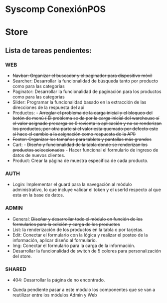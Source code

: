 # Syscomp ConexiónPOS
# Store
## Lista de tareas pendientes:

### WEB
-	~~Navbar:  Organizar el buscador y el paginador para dispositivo móvil~~
-	Searcher: Desarrollar la funcionalidad de búsqueda tanto por producto como para las categorías
-	Paginator: Desarrollar la funcionalidad de paginación para los productos como para las categorias
-	Slider: Programar la funcionalidad basado en la extracción de las direcciones de la respuesta del api
-	Productos: - ~~Arreglar el problema de la carga inicial y el bloqueo del botón de menú ( El problema se da por la carga inicial del warehouse sí el valor asignado precarga es 0 revienta la aplicación y no se renderizan los productos, por otra parte si el valor esta quemado por defecto este si hace el cambio a la asignación como respuesta de la API)~~
-	~~Footer: Organizar los tamaños para tablets y pantallas más grandes~~
-	Cart:  - ~~Diseño y funcionalidad de la tabla donde se renderizan los productos seleccionados~~
         - Hacer funcional el formulario de ingreso de datos de nuevos clientes.
-	Product: Crear la página de muestra especifica de cada producto.
### AUTH
-	Login: Implementar el guard para la navegación al módulo administrativo, lo que incluye validar el token y el userId respecto al que esta en la base de datos.
### ADMIN
-	General: ~~Diseñar y desarrollar todo el módulo en función de los formularios para la edición y carga de los productos~~
-	List: la renderización de los productos en la tabla o por tarjetas.
-	Edit: Conectar el formulario con la lógica y realizar el posteo de la información, aplicar diseño al formulario.
-	Img: Conectar el formulario para la carga de la información.
-	Desarrollar la funcionalidad de switch de 5 colores para personalización del store.
### SHARED
-	404: Desarrollar la página de no encontrado.
* Queda pendiente pasar a este módulo los componentes que se van a reutilizar entre los módulos Admin y Web
